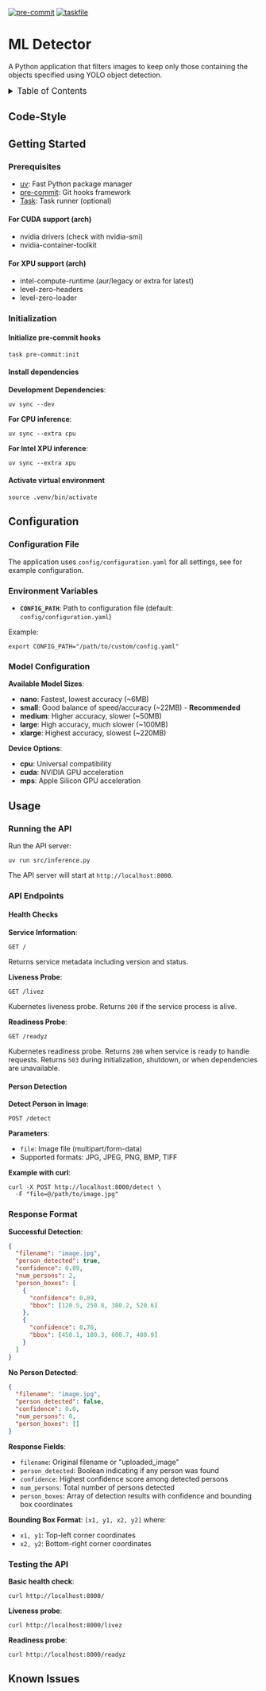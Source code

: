 <!-- markdownlint-disable MD041 -->
<!-- markdownlint-disable MD033 -->
<!-- markdownlint-disable MD028 -->

<!-- PROJECT SHIELDS -->
<!--
*** I'm using markdown "reference style" links for readability.
*** Reference links are enclosed in brackets [ ] instead of parentheses ( ).
*** See the bottom of this document for the declaration of the reference variables
*** for contributors-url, forks-url, etc. This is an optional, concise syntax you may use.
*** https://www.markdownguide.org/basic-syntax/#reference-style-links
-->

[![pre-commit][pre-commit-shield]][pre-commit-url]
[![taskfile][taskfile-shield]][taskfile-url]

# ML Detector

A Python application that filters images to keep only those containing the objects specified using YOLO object detection.

<details>
  <summary style="font-size:1.2em;">Table of Contents</summary>
<!-- START doctoc generated TOC please keep comment here to allow auto update -->
<!-- DON'T EDIT THIS SECTION, INSTEAD RE-RUN doctoc TO UPDATE -->

- [Code-Style](#code-style)
- [Getting Started](#getting-started)
  - [Prerequisites](#prerequisites)
  - [Initialization](#initialization)
- [Configuration](#configuration)
  - [Configuration File](#configuration-file)
  - [Environment Variables](#environment-variables)
  - [Model Configuration](#model-configuration)
- [Usage](#usage)
  - [Running the API](#running-the-api)
  - [API Endpoints](#api-endpoints)
  - [Response Format](#response-format)
  - [Testing the API](#testing-the-api)
- [Known Issues](#known-issues)

<!-- END doctoc generated TOC please keep comment here to allow auto update -->
</details>

## Code-Style

<!-- TBD -->

## Getting Started

### Prerequisites

- [uv][uv-url]: Fast Python package manager
- [pre-commit][pre-commit-url]: Git hooks framework
- [Task][taskfile-url]: Task runner (optional)

#### For CUDA support (arch)

- nvidia drivers (check with nvidia-smi)
- nvidia-container-toolkit

#### For XPU support (arch)

- intel-compute-runtime (aur/legacy or extra for latest)
- level-zero-headers
- level-zero-loader

### Initialization

#### Initialize pre-commit hooks

```shell
task pre-commit:init
```

#### Install dependencies

**Development Dependencies**:

```shell
uv sync --dev
```

**For CPU inference**:

```shell
uv sync --extra cpu
```

**For Intel XPU inference**:

```shell
uv sync --extra xpu
```

#### Activate virtual environment

```shell
source .venv/bin/activate
```

## Configuration

### Configuration File

The application uses `config/configuration.yaml` for all settings, see for example configuration.

### Environment Variables

- **`CONFIG_PATH`**: Path to configuration file (default: `config/configuration.yaml`)

Example:

```shell
export CONFIG_PATH="/path/to/custom/config.yaml"
```

### Model Configuration

**Available Model Sizes**:

- **nano**: Fastest, lowest accuracy (~6MB)
- **small**: Good balance of speed/accuracy (~22MB) - **Recommended**
- **medium**: Higher accuracy, slower (~50MB)
- **large**: High accuracy, much slower (~100MB)
- **xlarge**: Highest accuracy, slowest (~220MB)

**Device Options**:

- **cpu**: Universal compatibility
- **cuda**: NVIDIA GPU acceleration
- **mps**: Apple Silicon GPU acceleration

## Usage

### Running the API

Run the API server:

```shell
uv run src/inference.py
```

The API server will start at `http://localhost:8000`.

### API Endpoints

#### Health Checks

**Service Information**:

```shell
GET /
```

Returns service metadata including version and status.

**Liveness Probe**:

```shell
GET /livez
```

Kubernetes liveness probe. Returns `200` if the service process is alive.

**Readiness Probe**:

```shell
GET /readyz
```

Kubernetes readiness probe. Returns `200` when service is ready to handle requests.
Returns `503` during initialization, shutdown, or when dependencies are unavailable.

#### Person Detection

**Detect Person in Image**:

```shell
POST /detect
```

**Parameters**:

- `file`: Image file (multipart/form-data)
- Supported formats: JPG, JPEG, PNG, BMP, TIFF

**Example with curl**:

```shell
curl -X POST http://localhost:8000/detect \
  -F "file=@/path/to/image.jpg"
```

### Response Format

**Successful Detection**:

```json
{
  "filename": "image.jpg",
  "person_detected": true,
  "confidence": 0.89,
  "num_persons": 2,
  "person_boxes": [
    {
      "confidence": 0.89,
      "bbox": [120.5, 250.8, 380.2, 520.6]
    },
    {
      "confidence": 0.76,
      "bbox": [450.1, 180.3, 600.7, 480.9]
    }
  ]
}
```

**No Person Detected**:

```json
{
  "filename": "image.jpg",
  "person_detected": false,
  "confidence": 0.0,
  "num_persons": 0,
  "person_boxes": []
}
```

**Response Fields**:

- `filename`: Original filename or "uploaded_image"
- `person_detected`: Boolean indicating if any person was found
- `confidence`: Highest confidence score among detected persons
- `num_persons`: Total number of persons detected
- `person_boxes`: Array of detection results with confidence and bounding box coordinates

**Bounding Box Format**: `[x1, y1, x2, y2]` where:

- `x1, y1`: Top-left corner coordinates
- `x2, y2`: Bottom-right corner coordinates

### Testing the API

**Basic health check**:

```shell
curl http://localhost:8000/
```

**Liveness probe**:

```shell
curl http://localhost:8000/livez
```

**Readiness probe**:

```shell
curl http://localhost:8000/readyz
```

## Known Issues

<!-- TBD -->

<!-- MARKDOWN LINKS & IMAGES -->
<!-- https://www.markdownguide.org/basic-syntax/#reference-style-links -->

<!-- Links -->

[uv-url]: https://github.com/astral-sh/uv

<!-- Badges -->

[pre-commit-shield]: https://img.shields.io/badge/pre--commit-enabled-brightgreen?logo=pre-commit
[pre-commit-url]: https://github.com/pre-commit/pre-commit
[taskfile-url]: https://taskfile.dev/
[taskfile-shield]: https://img.shields.io/badge/Taskfile-Enabled-brightgreen?logo=task
